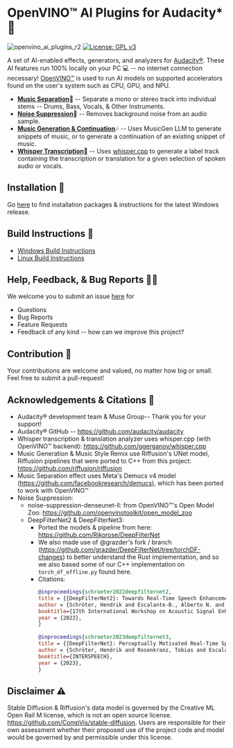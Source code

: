 # OpenVINO™ AI Plugins for Audacity* :metal:
![openvino_ai_plugins_r2](https://github.com/intel/openvino-plugins-ai-audacity/assets/107415876/88f20e31-16aa-4dc8-8c89-af24966503f3)
[![License: GPL v3](https://img.shields.io/badge/License-GPL%20v3-blue.svg)](https://www.gnu.org/licenses/gpl-3.0)  

A set of AI-enabled effects, generators, and analyzers for [Audacity®](https://www.audacityteam.org/). These AI features run 100% locally on your PC :computer: -- no internet connection necessary! [OpenVINO™](https://github.com/openvinotoolkit/openvino) is used to run AI models on supported accelerators found on the user's system such as CPU, GPU, and NPU.

- [**Music Separation**](doc/feature_doc/music_separation/README.md):musical_note: -- Separate a mono or stereo track into individual stems -- Drums, Bass, Vocals, & Other Instruments. 
- [**Noise Suppression**](doc/feature_doc/noise_suppression/README.md):broom: -- Removes background noise from an audio sample.
- [**Music Generation & Continuation**](doc/feature_doc/music_generation/README.md):notes: -- Uses MusicGen LLM to generate snippets of music, or to generate a continuation of an existing snippet of music.
- [**Whisper Transcription**](doc/feature_doc/whisper_transcription/README.md):microphone: -- Uses [whisper.cpp](https://github.com/ggerganov/whisper.cpp) to generate a label track containing the transcription or translation for a given selection of spoken audio or vocals.

## Installation :floppy_disk: 
  Go [here](https://github.com/intel/openvino-plugins-ai-audacity/releases) to find installation packages & instructions for the latest Windows release. 

## Build Instructions :hammer:
  - [Windows Build Instructions](doc/build_doc/windows/README.md)  
  - [Linux Build Instructions](doc/build_doc/linux/README.md)

## Help, Feedback, & Bug Reports 🙋‍♂️
  We welcome you to submit an issue [here](https://github.com/intel/openvino-plugins-ai-audacity/issues) for
  * Questions
  * Bug Reports
  * Feature Requests
  * Feedback of any kind -- how can we improve this project?
    
## Contribution :handshake:
  Your contributions are welcome and valued, no matter how big or small. Feel free to submit a pull-request!

## Acknowledgements & Citations :pray:
* Audacity® development team & Muse Group-- Thank you for your support!  
* Audacity® GitHub -- https://github.com/audacity/audacity  
* Whisper transcription & translation analyzer uses whisper.cpp (with OpenVINO™ backend): https://github.com/ggerganov/whisper.cpp  
* Music Generation & Music Style Remix use Riffusion's UNet model, Riffusion pipelines that were ported to C++ from this project: https://github.com/riffusion/riffusion    
* Music Separation effect uses Meta's Demucs v4 model (https://github.com/facebookresearch/demucs), which has been ported to work with OpenVINO™  
* Noise Suppression:
  * noise-suppression-denseunet-ll:  from OpenVINO™'s Open Model Zoo: https://github.com/openvinotoolkit/open_model_zoo   
  * DeepFilterNet2 & DeepFilterNet3:
    * Ported the models & pipeline from here: https://github.com/Rikorose/DeepFilterNet  
    * We also made use of @grazder's fork / branch (https://github.com/grazder/DeepFilterNet/tree/torchDF-changes) to better understand the Rust implementation, and so we also based some of our C++ implementation on ```torch_df_offline.py``` found here.  
    * Citations:
      ```bibtex
      @inproceedings{schroeter2022deepfilternet2,
      title = {{DeepFilterNet2}: Towards Real-Time Speech Enhancement on Embedded Devices for Full-Band Audio},
      author = {Schröter, Hendrik and Escalante-B., Alberto N. and Rosenkranz, Tobias and Maier, Andreas},
      booktitle={17th International Workshop on Acoustic Signal Enhancement (IWAENC 2022)},
      year = {2022},
      }
        
      @inproceedings{schroeter2023deepfilternet3,
      title = {{DeepFilterNet}: Perceptually Motivated Real-Time Speech Enhancement},
      author = {Schröter, Hendrik and Rosenkranz, Tobias and Escalante-B., Alberto N. and Maier, Andreas},
      booktitle={INTERSPEECH},
      year = {2023},
      }
      ``` 
  

## Disclaimer :warning:
Stable Diffusion & Riffusion's data model is governed by the Creative ML Open Rail M license, which is not an open source license.
https://github.com/CompVis/stable-diffusion. Users are responsible for their own assessment whether their proposed use of the project code and model would be governed by and permissible under this license.
